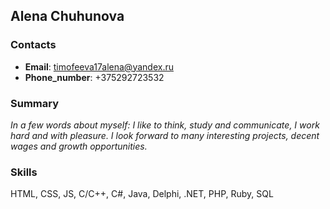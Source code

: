 ## Alena Chuhunova

### Contacts
- __Email__: timofeeva17alena@yandex.ru
- __Phone_number__: +375292723532
### Summary
 *In a few words about myself: I like to think, study and communicate, I work hard and with pleasure. I look forward to many interesting projects, decent wages and growth opportunities.*
### Skills
HTML, CSS, JS, C/C++, C#, Java, Delphi, .NET, PHP, Ruby, SQL
